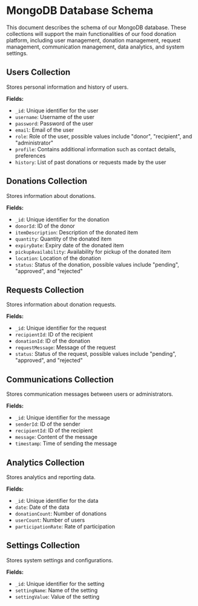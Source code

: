 # MongoDB Database Schema

This document describes the schema of our MongoDB database. These collections will support the main functionalities of our food donation platform, including user management, donation management, request management, communication management, data analytics, and system settings.

## Users Collection

Stores personal information and history of users.

**Fields:**

- `_id`: Unique identifier for the user
- `username`: Username of the user
- `password`: Password of the user
- `email`: Email of the user
- `role`: Role of the user, possible values include "donor", "recipient", and "administrator"
- `profile`: Contains additional information such as contact details, preferences
- `history`: List of past donations or requests made by the user

## Donations Collection

Stores information about donations.

**Fields:**

- `_id`: Unique identifier for the donation
- `donorId`: ID of the donor
- `itemDescription`: Description of the donated item
- `quantity`: Quantity of the donated item
- `expiryDate`: Expiry date of the donated item
- `pickupAvailability`: Availability for pickup of the donated item
- `location`: Location of the donation
- `status`: Status of the donation, possible values include "pending", "approved", and "rejected"

## Requests Collection

Stores information about donation requests.

**Fields:**

- `_id`: Unique identifier for the request
- `recipientId`: ID of the recipient
- `donationId`: ID of the donation
- `requestMessage`: Message of the request
- `status`: Status of the request, possible values include "pending", "approved", and "rejected"

## Communications Collection

Stores communication messages between users or administrators.

**Fields:**

- `_id`: Unique identifier for the message
- `senderId`: ID of the sender
- `recipientId`: ID of the recipient
- `message`: Content of the message
- `timestamp`: Time of sending the message

## Analytics Collection

Stores analytics and reporting data.

**Fields:**

- `_id`: Unique identifier for the data
- `date`: Date of the data
- `donationCount`: Number of donations
- `userCount`: Number of users
- `participationRate`: Rate of participation

## Settings Collection

Stores system settings and configurations.

**Fields:**

- `_id`: Unique identifier for the setting
- `settingName`: Name of the setting
- `settingValue`: Value of the setting